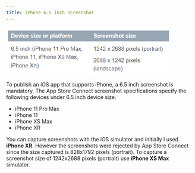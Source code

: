 ```yaml
---
title: iPhone 6.5 inch screenshot
---
```


![6.5-inch screenshot](/img/iPhone-6.5-inch-screenshot-reqt.PNG) 

To publish an iOS app that supports iPhone, a 6.5 inch screenshot is mandatory. 
The App Store Connect screenshot specifications specify the following devices under 6.5 inch device size. 
* iPhone 11 Pro Max
* iPhone 11
* iPhone XS Max
* iPhone XR

You can capture screenshots with the iOS simulator and initially I used **iPhone XR**. However the screenshots were rejected by App Store Connect since the size captured is  828x1792 pixels (portrait).
To capture a screenshot size of 1242x2688 pixels (portrait) use **iPhone XS Max** simulator.

